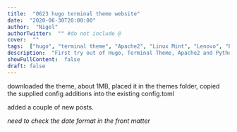 ```yaml
---
title:  "0623 hugo terminal theme website"
date:  "2020-06-30T20:00:00"
author:  "Nigel"
authorTwitter:  "" #do not include @
cover:  ""
tags:  ["hugo", "terminal theme", "Apache2", "Linux Mint", "Lenovo", "Python web server"]
description:  "First try out of Hugo, Terminal Theme, Apache2 and Python web server"
showFullContent:  false
draft: false
---
```


downloaded the theme, about 1MB, placed it in the themes folder, copied the supplied config additions into the existing config.toml

added a couple of new posts.

*need to check the date format in the front matter*


